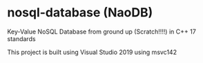# nosql-database (NaoDB)
Key-Value NoSQL Database from ground up (Scratch!!!!) in C++ 17 standards

This project is built using Visual Studio 2019 using msvc142
